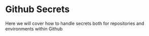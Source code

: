# Github Secrets

Here we will cover how to handle secrets both for repositories and environments within Github
